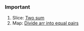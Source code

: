 ### Important
1. Slice: [Two sum](https://leetcode.com/problems/two-sum/)
2. Map: [Divide arr into equal pairs](https://leetcode.com/problems/divide-array-into-equal-pairs/)
